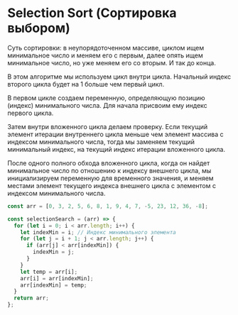 # Selection Sort (Сортировка выбором)

Суть сортировки: в неупорядоточенном массиве, циклом ищем минимальное число и меняем его с первым, далее опять ищем минимальное число, но уже меняем его со вторым. И так до конца.

В этом алгоритме мы используем цикл внутри цикла. Начальный индекс второго цикла будет на 1 больше чем первый цикл.

В первом цикле создаем переменную, определяющую позицию (индекс) минимального числа. Для начала присвоим ему индекс первого цикла.

Затем внутри вложенного цикла делаем проверку. Если текущий элемент итерации внутреннего цикла меньше чем элемент массива с индексом минимального числа, тогда мы заменяем текущий минимальный индекс, на текущий индекс итерации вложенного цикла.

После одного полного обхода вложенного цикла, когда он найдет минимальное число по отношению к индексу внешнего цикла, мы инициализируем переменную для временного значения, и меняем местами элемент текущего индекса внешнего цикла с элементом с индексом минимального числа.

```ts
const arr = [0, 3, 2, 5, 6, 8, 1, 9, 4, 7, -5, 23, 12, 36, -8];

const selectionSearch = (arr) => {
  for (let i = 0; i < arr.length; i++) {
    let indexMin = i; // Индекс минимального элемента
    for (let j = i + 1; j < arr.length; j++) {
      if (arr[j] < arr[indexMin]) {
        indexMin = j;
      }
    }
    let temp = arr[i];
    arr[i] = arr[indexMin];
    arr[indexMin] = temp;
  }
  return arr;
};
```